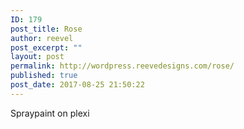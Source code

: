 ```yaml
---
ID: 179
post_title: Rose
author: reevel
post_excerpt: ""
layout: post
permalink: http://wordpress.reevedesigns.com/rose/
published: true
post_date: 2017-08-25 21:50:22
---
```

Spraypaint on plexi